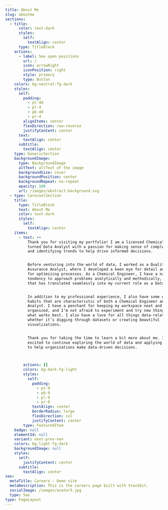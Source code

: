 ```yaml
---
title: About Me
slug: aboutme
sections:
  - title:
      color: text-dark
      styles:
        self:
          textAlign: center
      type: TitleBlock
    actions:
      - label: See open positions
        url: /
        icon: arrowRight
        iconPosition: right
        style: primary
        type: Button
    colors: bg-neutral-fg-dark
    styles:
      self:
        padding:
          - pt-40
          - pl-4
          - pb-40
          - pr-4
        alignItems: center
        flexDirection: row-reverse
        justifyContent: center
      text:
        textAlign: center
      subtitle:
        textAlign: center
    type: GenericSection
    backgroundImage:
      type: BackgroundImage
      altText: altText of the image
      backgroundSize: cover
      backgroundPosition: center
      backgroundRepeat: no-repeat
      opacity: 100
      url: /images/abstract-background.svg
  - type: CarouselSection
    title:
      type: TitleBlock
      text: About Me
      color: text-dark
      styles:
        self:
          textAlign: center
    items:
      - text: >+
          Thank you for visiting my portfolio! I am a licensed Chemical Engineer
          turned Data Analyst with a passion for making sense of complex data
          and identifying trends to help drive informed decisions.


          Before venturing into the world of data, I worked as a Quality
          Assurance Analyst, where I developed a keen eye for detail and a love
          for optimizing processes. As a Chemical Engineer, I have a natural
          tendency to approach problems analytically and methodically, a habit
          that has translated seamlessly into my current role as a Data Analyst.


          In addition to my professional experience, I also have some quirky
          habits that are characteristic of both a Chemical Engineer and a Data
          Analyst. I have a penchant for keeping my workspace neat and
          organized, and I’m not afraid to experiment and try new things to see
          what works best. I also have a love for all things data-related,
          whether it’s digging through datasets or creating beautiful
          visualizations.


          Thank you for taking the time to learn a bit more about me. I am
          excited to continue exploring the world of data and applying my skills
          to help organizations make data-driven decisions.



        actions: []
        colors: bg-dark-fg-light
        styles:
          self:
            padding:
              - pt-9
              - pb-9
              - pl-9
              - pr-9
            textAlign: center
            borderRadius: large
            flexDirection: col
            justifyContent: center
        type: FeaturedItem
    badge: null
    elementId: null
    variant: next-prev-nav
    colors: bg-light-fg-dark
    backgroundImage: null
    styles:
      self:
        justifyContent: center
      subtitle:
        textAlign: center
seo:
  metaTitle: Careers - Demo site
  metaDescription: This is the careers page built with Stackbit.
  socialImage: /images/avatar5.jpg
  type: Seo
type: PageLayout
---
```

